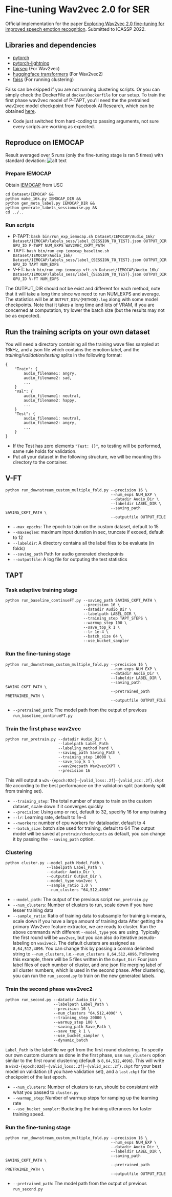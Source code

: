 # Fine-tuning Wav2vec 2.0 for SER
Official implementation for the paper [Exploring Wav2vec 2.0 fine-tuning for improved speech emotion recognition](http://arxiv.org/abs/2110.06309).
Submitted to ICASSP 2022.

## Libraries and dependencies
 - [pytorch](https://github.com/pytorch/pytorch)
 - [pytorch-lightning](https://github.com/PyTorchLightning/pytorch-lightning)
 - [fairseq](https://github.com/pytorch/fairseq) (For Wav2vec)
 - [huggingface transformers](https://huggingface.co) (For Wav2vec2)
 - [faiss](https://github.com/facebookresearch/faiss) (For running clustering)

Faiss can be skipped if you are not running clustering scripts.
Or you can simply check the DockerFile at `docker/Dockerfile` for our setup.
To train the first phase wav2vec model of P-TAPT, you'll need the the pretrained wav2vec model checkpoint from Facebook AI Research, which can be obtained [here](https://dl.fbaipublicfiles.com/fairseq/wav2vec/wav2vec_large.pt).

 - Code just switched from hard-coding to passing arguments, not sure every scripts are working as expected.

## Reproduce on IEMOCAP
Result averaged over 5 runs (only the fine-tuning stage is ran 5 times) with standard deviation:
![alt text](https://github.com/b04901014/FT-w2v2-ser/blob/main/result.png?raw=true)

### Prepare IEMOCAP
Obtain [IEMOCAP](https://sail.usc.edu/iemocap/) from USC
```
cd Dataset/IEMOCAP &&
python make_16k.py IEMOCAP_DIR &&
python gen_meta_label.py IEMOCAP_DIR &&
python generate_labels_sessionwise.py &&
cd ../..
```

### Run scripts
 - P-TAPT: `bash bin/run_exp_iemocap.sh Dataset/IEMOCAP/Audio_16k/ Dataset/IEMOCAP/labels_sess/label_{SESSION_TO_TEST}.json OUTPUT_DIR GPU_ID P-TAPT NUM_EXPS WAV2VEC_CKPT_PATH`
 - TAPT: `bash bin/run_exp_iemocap_baseline.sh Dataset/IEMOCAP/Audio_16k/ Dataset/IEMOCAP/labels_sess/label_{SESSION_TO_TEST}.json OUTPUT_DIR GPU_ID TAPT NUM_EXPS`
 - V-FT: `bash bin/run_exp_iemocap_vft.sh Dataset/IEMOCAP/Audio_16k/ Dataset/IEMOCAP/labels_sess/label_{SESSION_TO_TEST}.json OUTPUT_DIR GPU_ID V-FT NUM_EXPS`

The OUTPUT_DIR should not be exist and different for each method, note that it will take a long time since we need to run NUM_EXPS and average. The statistics will be at `OUTPUT_DIR/{METHOD}.log` along with some model checkpoints. Note that it takes a long time and lots of VRAM, if you are concerned at computation, try lower the batch size (but the results may not be as expected).

## Run the training scripts on your own dataset
You will need a directory containing all the training wave files sampled at 16kHz, and a json file which contains the emotion label, and the *training/validation/testing* splits in the following format:
```
{
    "Train": {
        audio_filename1: angry,
        audio_filename2: sad,
        ...
    }
    "Val": {
        audio_filename1: neutral,
        audio_filename2: happy,
        ...
    }
    "Test": {
        audio_filename1: neutral,
        audio_filename2: angry,
        ...
    }
}
```
 - If the Test has zero elements `"Test: {}"`, no testing will be performed, same rule holds for validation.
 - Put all your dataset in the following structure, we will be mounting this directory to the container.

## V-FT
```
python run_downstream_custom_multiple_fold.py --precision 16 \
                                              --num_exps NUM_EXP \
                                              --datadir Audio_Dir \
                                              --labeldir LABEL_DIR \
                                              --saving_path SAVING_CKPT_PATH \
                                              --outputfile OUTPUT_FILE
```
 - `--max_epochs`: The epoch to train on the custom dataset, default to 15
 - `--maxseqlen`: maximum input duration in sec, truncate if exceed, default to 12
 - `--labeldir`: A directory contains all the label files to be evaluate (in folds)
 - `--saving_path` Path for audio generated checkpoints
 - `--outputfile`: A log file for outputing the test statistics

## TAPT

### Task adaptive training stage
```
python run_baseline_continueFT.py --saving_path SAVING_CKPT_PATH \
                                  --precision 16 \
                                  --datadir Audio_Dir \
                                  --labelpath LABEL_DIR \
                                  --training_step TAPT_STEPS \
                                  --warmup_step 100 \
                                  --save_top_k 1 \
                                  --lr 1e-4 \
                                  --batch_size 64 \ 
                                  --use_bucket_sampler
```

### Run the fine-tuning stage
```
python run_downstream_custom_multiple_fold.py --precision 16 \
                                              --num_exps NUM_EXP \
                                              --datadir Audio_Dir \
                                              --labeldir LABEL_DIR \
                                              --saving_path SAVING_CKPT_PATH \
                                              --pretrained_path PRETRAINED_PATH \
                                              --outputfile OUTPUT_FILE
```
 - `--pretrained_path`: The model path from the output of previous `run_baseline_continueFT.py`

### Train the first phase wav2vec
```
python run_pretrain.py --datadir Audio_Dir \
                       --labelpath Label_Path
                       --labeling_method hard \
                       --saving_path Saving_Path \
                       --training_step 10000 \
                       --save_top_k 1 \
                       --wav2vecpath Wav2vecCKPT \
                       --precision 16
```
This will output a `w2v-{epoch:02d}-{valid_loss:.2f}-{valid_acc:.2f}.ckpt` file according to the best performance on the validation split (randomly split from training set).
 - `--training_step`: The total number of steps to train on the custom dataset, scale down if it converges quickly
 - `--precision`: Using amp or not, default to 32, specifiy 16 for amp training
 - `--lr`: Learning rate, default to 1e-4
 - `--nworkers`: number of cpu workers for dataloader, default to 4
 - `--batch_size`: batch size used for training, default to 64
The output model will be saved at `pretrain/checkpoints` as default, you can change it by passing the `--saving_path` option.

### Clustering
```
python cluster.py --model_path Model_Path \
                  --labelpath Label_Path \
                  --datadir Audio_Dir \
                  --outputdir Output_Dir \
                  --model_type wav2vec \
                  --sample_ratio 1.0 \
                  --num_clusters "64,512,4096"
```
 - `--model_path`: The output of the previous script `run_pretrain.py`
 - `--num_clusters`: Number of clusters to run, scale down if you have lesser training data
 -  `--sample_ratio`: Ratio of training data to subsample for training k-means, scale down if you have a large amount of training data
After getting the primary Wav2vec feature extractor, we are ready to cluster.
Run the above commands with different `--model_type` you are using.
Typically the first round will be `wav2vec`, but you can also do iterative pseudo-labeling on `wav2vec2`.
The default clusters are assigned as `8,64,512,4096`. You can change this by passing a comma delimited string to `--num_clusters`, i.e.`--num_clusters 8,64,512,4096`. Following this example, there will be 5 files written in the `Output_Dir`: Four json label files of each number of cluster, and one json file merging label of all cluster numbers, which is used in the second phase.
After clustering, you can run the `run_second.py` to train on the new generated labels.

### Train the second phase wav2vec2
```
python run_second.py --datadir Audio_Dir \
                     --labelpath Label_Path \
                     --precision 16 \
                     --num_clusters "64,512,4096" \
                     --training_step 20000 \
                     --warmup_step 100 \
                     --saving_path Save_Path \
                     --save_top_k 1 \
                     --use_bucket_sampler \
                     --dynamic_batch
```
`Label_Path` is the labelfile we get from the first round clustering. To specify our own custom clusters as done in the first phase, use `num_clusters` option similar to the first round clustering (default is `8,64,512,4096`).
This will write a `w2v2-{epoch:02d}-{valid_loss:.2f}-{valid_acc:.2f}.ckpt` for your best model on validation (if you have validation set), and a `last.ckpt` for the checkpoint of the last epoch.
 - `--num_clusters`: Number of clusters to run, should be consistent with what you passed to `cluster.py`
 - `--warmup_step`: Number of warmup steps for ramping up the learning rate
 - `--use_bucket_sampler`: Bucketing the training utterances for faster training speed.

### Run the fine-tuning stage
```
python run_downstream_custom_multiple_fold.py --precision 16 \
                                              --num_exps NUM_EXP \
                                              --datadir Audio_Dir \
                                              --labeldir LABEL_DIR \
                                              --saving_path SAVING_CKPT_PATH \
                                              --pretrained_path PRETRAINED_PATH \
                                              --outputfile OUTPUT_FILE
```
 - `--pretrained_path`: The model path from the output of previous `run_second.py`
